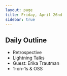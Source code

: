 ```yaml
---
layout: page
title: Friday, April 26nd
sidebar: true
---
```


## Daily Outline

* Retrospective
* Lightning Talks
* Guest: Erika Trautman
* 1-on-1s & OSS